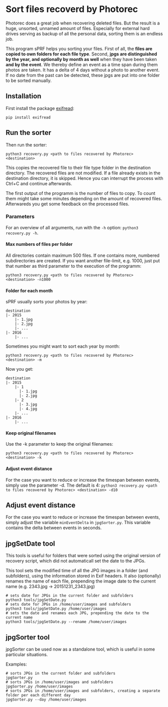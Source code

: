 # Sort files recoverd by Photorec

Photorec does a great job when recovering deleted files. But the result is a huge, unsorted, unnamed amount of files. Especially for external hard drives serving as backup of all the personal data, sorting them is an endless job.

This program sPRF helps you sorting your files. First of all, the **files are copied to own folders for each file type**. Second, **jpgs are distinguished by the year, and optionally by month as well** when they have been taken **and by the event**. We thereby define an event as a time span during them photos are taken. It has a delta of 4 days without a photo to another event. If no date from the past can be detected, these jpgs are put into one folder to be sorted manually.


## Installation

First install the package [exifread](https://pypi.python3.org/pypi/ExifRead):

```pip install exifread```

## Run the sorter

Then run the sorter:

```python3 recovery.py <path to files recovered by Photorec> <destination>```

This copies the recovered file to their file type folder in the destination directory. The recovered files are not modified. If a file already exists in the destination directory, it is skipped. Hence you can interrupt the process with Ctrl+C and continue afterwards.

The first output of the programm is the number of files to copy. To count them might take some minutes depending on the amount of recovered files. Afterwareds you get some feedback on the processed files.

### Parameters

For an overview of all arguments, run with the `-h` option: ```python3 recovery.py -h```.

#### Max numbers of files per folder

All directories contain maximum 500 files. If one contains more, numbered subdirectories are created. If you want another file-limit, e.g. 1000, just put that number as third parameter to the execution of the programm:

```python3 recovery.py <path to files recovered by Photorec> <destination> -n1000```

#### Folder for each month

sPRF usually sorts your photos by year:

```
destination
|- 2015
    |- 1.jpg
    |- 2.jpg
    |- ...
|- 2016
    |- ...
```

Sometimes you might want to sort each year by month:

```python3 recovery.py <path to files recovered by Photorec> <destination> -m```

Now you get:

```
destination
|- 2015
    |- 1
      |- 1.jpg
      |- 2.jpg
    |- 2
      |- 3.jpg
      |- 4.jpg
    |- ...
|- 2016
    |- ...
```

#### Keep original filenames

Use the -k parameter to keep the original filenames:

```python3 recovery.py <path to files recovered by Photorec> <destination> -k```


#### Adjust event distance

For the case you want to reduce or increase the timespan between events, simply use the parameter -d. The default is 4:
```python3 recovery.py <path to files recovered by Photorec> <destination> -d10```

## Adjust event distance

For the case you want to reduce or increase the timespan between events, simply adjust the variable ```minEventDelta``` in ```jpgSorter.py```. This variable contains the delta between events in seconds.

## jpgSetDate tool

This tools is useful for folders that were sorted using the original version of recovery script, which did not automaticall set the date to the JPGs.

This tool sets the modified time of all the JPG images in a folder (and subfolders), using the information stored in Exif headers. It also (optionally) renames the name of each file, prepending the image date to the current name (e.g. 2343.jpg -> 20151231_2343.jpg)

```
# sets date for JPGs in the current folder and subfolders
python3 tools/jpgSetDate.py
# sets date for JPGs in /home/user/images and subfolders
python3 tools/jpgSetDate.py /home/user/images
# sets the date and renames each JPG, prepending the date to the current name
python3 tools/jpgSetDate.py --rename /home/user/images
```

## jpgSorter tool

jpgSorter can be used now as a standalone tool, which is useful in some particular situations.

Examples:

```
# sorts JPGs in the current folder and subfolders
jpgSorter.py
# sorts JPGs in /home/user/images and subfolders
jpgSorter.py /home/user/images
# sorts JPGs in /home/user/images and subfolders, creating a separate folder per each different day
jpgSorter.py --day /home/user/images
```